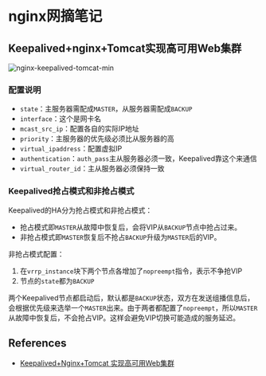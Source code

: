 # nginx网摘笔记

## Keepalived+nginx+Tomcat实现高可用Web集群
![nginx-keepalived-tomcat-min](https://s0.wailian.download/2018/11/20/nginx-keepalived-tomcat-min.png)

### 配置说明
- `state`：主服务器需配成`MASTER`，从服务器需配成`BACKUP`
- `interface`：这个是网卡名
- `mcast_src_ip`：配置各自的实际IP地址
- `priority`：主服务器的优先级必须比从服务器的高
- `virtual_ipaddress`：配置虚拟IP
- `authentication`：`auth_pass`主从服务器必须一致，Keepalived靠这个来通信
- `virtual_router_id`：主从服务器必须保持一致

### Keepalived抢占模式和非抢占模式
Keepalived的HA分为抢占模式和非抢占模式：
- 抢占模式即`MASTER`从故障中恢复后，会将VIP从`BACKUP`节点中抢占过来。
- 非抢占模式即`MASTER`恢复后不抢占`BACKUP`升级为`MASTER`后的VIP。

非抢占模式配置：
1. 在`vrrp_instance`块下两个节点各增加了`nopreempt`指令，表示不争抢VIP
1. 节点的`state`都为`BACKUP`

两个Keepalived节点都启动后，默认都是`BACKUP`状态，双方在发送组播信息后，会根据优先级来选举一个`MASTER`出来。由于两者都配置了`nopreempt`，所以`MASTER`从故障中恢复后，不会抢占VIP。这样会避免VIP切换可能造成的服务延迟。

## References
- [Keepalived+Nginx+Tomcat 实现高可用Web集群](https://www.jianshu.com/p/bc34f9101c5e)